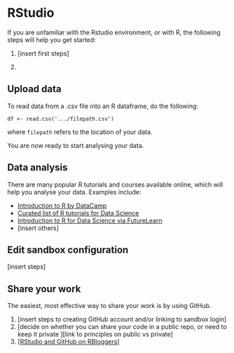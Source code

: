 # RStudio

If you are unfamiliar with the Rstudio environment, or with R, the following steps will help you get started:

1. \[insert first steps\]

2. 

## Upload data

To read data from a .csv file into an R dataframe, do the following:

```
df <- read.csv('.../filepath.csv')
```
where ``filepath`` refers to the location of your data.

You are now ready to start analysing your data.

## Data analysis

There are many popular R tutorials and courses available online, which will help you analyse your data. Examples include:

* [Introduction to R by DataCamp](https://www.datacamp.com/courses/free-introduction-to-r)
* [Curated list of R tutorials for Data Science](https://www.r-bloggers.com/curated-list-of-r-tutorials-for-data-science/)
* [Introduction to R for Data Science via FutureLearn](https://www.futurelearn.com/courses/data-science)
* \[insert others]

## Edit sandbox configuration

\[insert steps\]

## Share your work

The easiest, most effective way to share your work is by using GitHub.

1. \[insert steps to creating GitHub account and/or linking to sandbox login\]
2. \[decide on whether you can share your code in a public repo, or need to keep it private \]\[link to principles on public vs private\]
3. \[[RStudio and GitHub on RBloggers](https://www.r-bloggers.com/rstudio-and-github/)\]